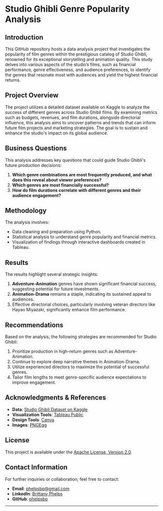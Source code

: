 # Studio Ghibli Genre Popularity Analysis

## Introduction
This GitHub repository hosts a data analysis project that investigates the popularity of film genres within the prestigious catalog of Studio Ghibli, renowned for its exceptional storytelling and animation quality. This study delves into various aspects of the studio’s films, such as financial performance, genre effectiveness, and audience preferences, to identify the genres that resonate most with audiences and yield the highest financial returns.

## Project Overview
The project utilizes a detailed dataset available on Kaggle to analyze the success of different genres across Studio Ghibli films. By examining metrics such as budgets, revenues, and film durations, alongside directorial influence, this analysis aims to uncover patterns and trends that can inform future film projects and marketing strategies. The goal is to sustain and enhance the studio's impact on its global audience.

## Business Questions
This analysis addresses key questions that could guide Studio Ghibli's future production decisions:
1. **Which genre combinations are most frequently produced, and what does this reveal about viewer preferences?**
2. **Which genres are most financially successful?**
3. **How do film durations correlate with different genres and their audience engagement?**

## Methodology
The analysis involves:
- Data cleaning and preparation using Python.
- Statistical analysis to understand genre popularity and financial metrics.
- Visualization of findings through interactive dashboards created in Tableau.

## Results
The results highlight several strategic insights:
1. **Adventure-Animation** genres have shown significant financial success, suggesting potential for future investments.
2. **Animation-Drama** remains a staple, indicating its sustained appeal to audiences.
3. Effective directorial choices, particularly involving veteran directors like Hayao Miyazaki, significantly enhance film performance.

## Recommendations
Based on the analysis, the following strategies are recommended for Studio Ghibli:
1. Prioritize production in high-return genres such as Adventure-Animation.
2. Continue to explore deep narrative themes in Animation-Drama.
3. Utilize experienced directors to maximize the potential of successful genres.
4. Tailor film lengths to meet genre-specific audience expectations to improve engagement.

## Acknowledgments & References
- **Data**: [Studio Ghibli Dataset on Kaggle](https://www.kaggle.com/datasets/shruthiiiee/studio-ghibli-dataset)
- **Visualization Tools**: [Tableau Public](https://public.tableau.com/)
- **Design Tools**: [Canva](https://www.canva.com/)
- **Images**: [PNGEgg](https://www.pngegg.com/)

## License
This project is available under the [Apache License, Version 2.0](http://www.apache.org/licenses/LICENSE-2.0).

## Contact Information
For further inquiries or collaboration, feel free to contact:
- **Email**: [phelpsbp@gmail.com](mailto:phelpsbp@gmail.com)
- **LinkedIn**: [Brittany Phelps](https://www.linkedin.com/in/brittany-everette/)
- **GitHub**: [phelpsbp](https://github.com/phelpsbp)

---
